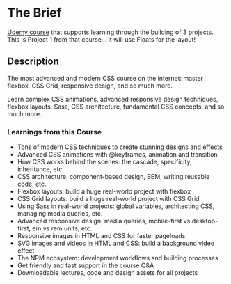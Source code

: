 # The Brief

[Udemy course](https://www.udemy.com/course/advanced-css-and-sass/learn/lecture) that supports learning through the building of 3 projects. This is Project 1 from that course... it will use Floats for the layout!

## Description

The most advanced and modern CSS course on the internet: master flexbox, CSS Grid, responsive design, and so much more.

Learn complex CSS animations, advanced responsive design techniques, flexbox layouts, Sass, CSS architecture, fundamental CSS concepts, and so much more..

### Learnings from this Course

* Tons of modern CSS techniques to create stunning designs and effects
* Advanced CSS animations with @keyframes, animation and transition
* How CSS works behind the scenes: the cascade, specificity, inheritance, etc.
* CSS architecture: component-based design, BEM, writing reusable code, etc.
* Flexbox layouts: build a huge real-world project with flexbox
* CSS Grid layouts: build a huge real-world project with CSS Grid
* Using Sass in real-world projects: global variables, architecting CSS, managing media queries, etc.
* Advanced responsive design: media queries, mobile-first vs desktop-first, em vs rem units, etc.
* Responsive images in HTML and CSS for faster pageloads
* SVG images and videos in HTML and CSS: build a background video effect
* The NPM ecosystem: development workflows and building processes
* Get friendly and fast support in the course Q&A
* Downloadable lectures, code and design assets for all projects